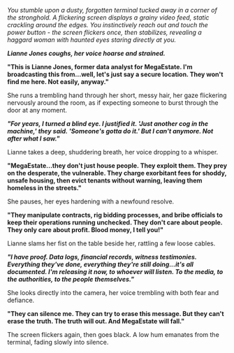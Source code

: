 
*You stumble upon a dusty, forgotten terminal tucked away in a corner of the stronghold. A flickering screen displays a grainy video feed, static crackling around the edges. You instinctively reach out and touch the power button - the screen flickers once, then stabilizes, revealing a haggard woman with haunted eyes staring directly at you.*


***Lianne Jones coughs, her voice hoarse and strained.***

**"This is Lianne Jones, former data analyst for MegaEstate. I'm broadcasting this from...well, let's just say a secure location. They won't find me here. Not easily, anyway."**

She runs a trembling hand through her short, messy hair, her gaze flickering nervously around the room, as if expecting someone to burst through the door at any moment. 

***"For years, I turned a blind eye. I justified it. 'Just another cog in the machine,' they said. 'Someone's gotta do it.' But I can't anymore. Not after what I saw."***

Lianne takes a deep, shuddering breath, her voice dropping to a whisper.

**"MegaEstate...they don't just house people. They exploit them. They prey on the desperate, the vulnerable. They charge exorbitant fees for shoddy, unsafe housing, then evict tenants without warning, leaving them homeless in the streets."**

She pauses, her eyes hardening with a newfound resolve.

**"They manipulate contracts, rig bidding processes, and bribe officials to keep their operations running unchecked. They don't care about people. They only care about profit. Blood money, I tell you!"**

Lianne slams her fist on the table beside her, rattling a few loose cables.

***"I have proof. Data logs, financial records, witness testimonies. Everything they've done, everything they're still doing...it's all documented. I'm releasing it now, to whoever will listen. To the media, to the authorities, to the people themselves."*** 

She looks directly into the camera, her voice trembling with both fear and defiance.

**"They can silence me. They can try to erase this message. But they can't erase the truth. The truth will out. And MegaEstate will fall."**

The screen flickers again, then goes black. A low hum emanates from the terminal, fading slowly into silence. 



